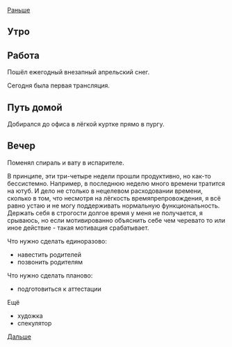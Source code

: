 [Раньше](2021.04.12.md)  
## Утро
## Работа
Пошёл ежегодный внезапный апрельский снег.

Сегодня была первая трансляция.
## Путь домой
Добирался до офиса в лёгкой куртке прямо в пургу.
## Вечер
Поменял спираль и вату в испарителе.

В принципе, эти три-четыре недели прошли продуктивно, но как-то бессистемно. Например, в последнюю неделю много времени тратится на ютуб. И дело не столько в нецелевом расходовании времени, сколько в том, что несмотря на лёгкость времяпрепровождения, я всё равно устаю и не могу поддерживать нормальную функциональность. Держать себя в строгости долгое время у меня не получается, я срываюсь, но если мотивированно объяснить себе чем черевато то или иное действие - такая мотивация срабатывает.

Что нужно сделать единоразово:
 - навестить родителей
 - позвонить родителям

Что нужно сделать планово:
 - подготовиться к аттестации

Ещё
 - художка
 - спекулятор

[Дальше](2021.04.14.md)

